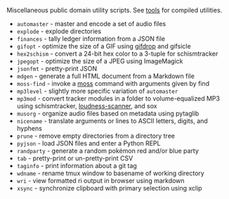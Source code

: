 Miscellaneous public domain utility scripts. See
[tools](https://github.com/jangler/tools) for compiled utilities.

- `automaster` - master and encode a set of audio files
- `explode` - explode directories
- `finances` - tally ledger information from a JSON file
- `gifopt` - optimize the size of a GIF using
  [gifdrop](https://github.com/jangler/tools) and gifsicle
- `hex2schism` - convert a 24-bit hex color to a 3-tuple for schismtracker
- `jpegopt` - optimize the size of a JPEG using ImageMagick
- `jsonfmt` - pretty-print JSON
- `mdgen` - generate a full HTML document from a Markdown file
- `moss-find` - invoke a [moss](https://github.com/jangler/moss) command with
  arguments given by find
- `mp3level` - slightly more specific variation of `automaster`
- `mp3mod` - convert tracker modules in a folder to volume-equalized MP3 using
  schismtracker,
  [loudness-scanner](https://github.com/jiixyj/loudness-scanner), and sox
- `musorg` - organize audio files based on metadata using pytaglib
- `nicename` - translate arguments or lines to ASCII letters, digits, and
  hyphens
- `prune` - remove empty directories from a directory tree
- `pyjson` - load JSON files and enter a Python REPL
- `randparty` - generate a random pokémon red and/or blue party
- `tab` - pretty-print or un-pretty-print CSV
- `taginfo` - print information about a git tag
- `wdname` - rename tmux window to basename of working directory
- `wri` - view formatted ri output in browser using markdown
- `xsync` - synchronize clipboard with primary selection using xclip
